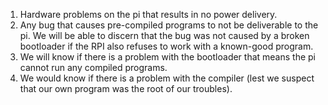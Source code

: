 1. Hardware problems on the pi that results in no power delivery.
2. Any bug that causes pre-compiled programs to not be deliverable to the pi.
   We will be able to discern that the bug was not caused by a broken bootloader
   if the RPI also refuses to work with a known-good program.
3. We will know if there is a problem with the bootloader that means the pi
   cannot run any compiled programs.
4. We would know if there is a problem with the compiler (lest we suspect that
   our own program was the root of our troubles).

